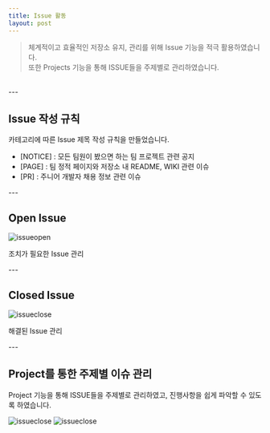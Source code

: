 ```yaml
---
title: Issue 활동
layout: post
---
```


<blockquote>체계적이고 효율적인 저장소 유지, 관리를 위해 Issue 기능을 적극 활용하였습니다.<br>또한 Projects 기능을 통해 ISSUE들을 주제별로 관리하였습니다.</blockquote><br>
---
<h2>Issue 작성 규칙</h2>
<p>카테고리에 따른 Issue 제목 작성 규칙을 만들었습니다.<br>
<ul>
<li>[NOTICE] : 모든 팀원이 봤으면 하는 팀 프로젝트 관련 공지</li>
<li>[PAGE] : 팀 정적 페이지와 저장소 내 README, WIKI 관련 이슈</li>
<li>[PR] : 주니어 개발자 채용 정보 관련 이슈</li>
</ul>
</p>
---
<h2>Open Issue</h2>
<img src="{{ 'assets/images/issueopen.PNG' | relative_url }}" alt="issueopen" />
<p>조치가 필요한 Issue 관리</p>
---
<h2>Closed Issue</h2>
<img src="{{ 'assets/images/issueclose.PNG' | relative_url }}" alt="issueclose" />
<p>해결된 Issue 관리</p>
---
<h2>Project를 통한 주제별 이슈 관리</h2>
<p>Project 기능을 통해 ISSUE들을 주제별로 관리하였고, 진행사항을 쉽게 파악할 수 있도록 하였습니다.</p>
<img src="{{ 'assets/images/pjlist.PNG' | relative_url }}" alt="issueclose" />
<img src="{{ 'assets/images/pjex.PNG' | relative_url }}" alt="issueclose" />

